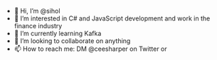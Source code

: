 - 👋 Hi, I’m @sihol
- 👀 I’m interested in C# and JavaScript development and work in the finance industry
- 🌱 I’m currently learning Kafka
- 💞️ I’m looking to collaborate on anything
- 📫 How to reach me: DM @ceesharper on Twitter or 
